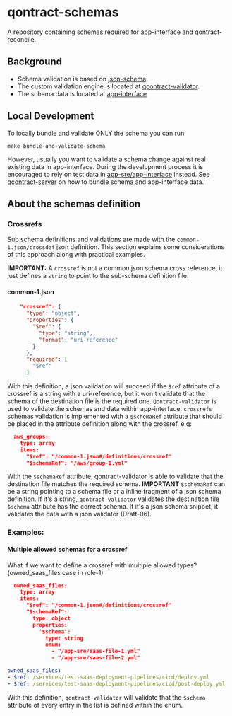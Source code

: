 # qontract-schemas

A repository containing schemas required for app-interface and qontract-reconcile.

## Background

- Schema validation is based on [json-schema](http://json-schema.org/).
- The custom validation engine is located at [qcontract-validator](https://github.com/app-sre/qontract-validator).
- The schema data is located at [app-interface](https://gitlab.cee.redhat.com/service/app-interface)

## Local Development

To locally bundle and validate ONLY the schema you can run

```
make bundle-and-validate-schema
```

However, usually you want to validate a schema change against real existing data in app-interface.
During the development process it is encouraged to rely on test data in [app-sre/app-interface](https://github.com/app-sre/app-interface) instead.
See [qcontract-server](https://github.com/app-sre/qontract-server) on how to bundle schema and app-interface data.

## About the schemas definition

### Crossrefs

Sub schema definitions and validations are made with the `common-1.json/crossdef` json definition. This section explains some considerations of this approach along with practical examples.

**IMPORTANT:** A `crossref` is not a common json schema cross reference, it just defines a `string` to point to the sub-schema definition file.

#### common-1.json

```json
    "crossref": {
      "type": "object",
      "properties": {
        "$ref": {
          "type": "string",
          "format": "uri-reference"
        }
      },
      "required": [
        "$ref"
      ]
```

With this definition, a json validation will succeed if the `$ref` attribute of a crossref is a string with a uri-reference, but it won't validate that the schema of the destination file is the required one.
`Qontract-validator` is used to validate the schemas and data within app-interface. `crossrefs` schemas validation is implemented with a `$schemaRef` attribute that should be placed in
the attribute definition along with the crossref.
e,g:

```json
  aws_groups:
    type: array
    items:
      "$ref": "/common-1.json#/definitions/crossref"
      "$schemaRef": "/aws/group-1.yml"
```

With the `$schemaRef` attribute, qontract-validator is able to validate that the destination file matches the required schema. **IMPORTANT** `$schemaRef` can be a string pointing to a schema file
or a inline fragment of a json schema definition. If it's a string, `qontract-validator` validates the destination file `$schema` attribute has the correct schema. If it's a json schema snippet, it validates
the data with a json validator (Draft-06).

### Examples:

#### Multiple allowed schemas for a crossref

What if we want to define a crossref with multiple allowed types? (owned_saas_files case in role-1)

```json
  owned_saas_files:
    type: array
    items:
      "$ref": "/common-1.json#/definitions/crossref"
      "$schemaRef":
        type: object
        properties:
          '$schema':
            type: string
            enum:
              - "/app-sre/saas-file-1.yml"
              - "/app-sre/saas-file-2.yml"
```

```yaml
owned_saas_files:
- $ref: /services/test-saas-deployment-pipelines/cicd/deploy.yml
- $ref: /services/test-saas-deployment-pipelines/cicd/post-deploy.yml
```

With this definition, `qontract-validator` will validate that the `$schema` attribute of every entry in the list is defined within the enum.
